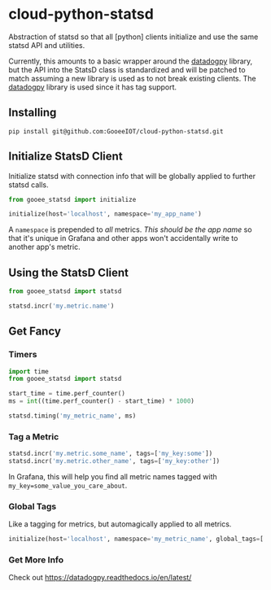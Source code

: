 # cloud-python-statsd

Abstraction of statsd so that all [python] clients initialize and use the same statsd API and
utilities.

Currently, this amounts to a basic wrapper around the
[datadogpy](https://github.com/DataDog/datadogpy) library, but the API into the StatsD class is
standardized and will be patched to match assuming a new library is used as to not break existing
clients. The [datadogpy](https://github.com/~/datadogpy) library is used since it has tag support.

## Installing

```shell
pip install git@github.com:GooeeIOT/cloud-python-statsd.git
```

## Initialize StatsD Client

Initialize statsd with connection info that will be globally applied to further statsd calls.

```python
from gooee_statsd import initialize

initialize(host='localhost', namespace='my_app_name')
```

A `namespace` is prepended to *all* metrics. *This should be the app name* so that it's unique in
Grafana and other apps won't accidentally write to another app's metric.

## Using the StatsD Client

```python
from gooee_statsd import statsd

statsd.incr('my.metric.name')
```

## Get Fancy

### Timers

```python
import time
from gooee_statsd import statsd

start_time = time.perf_counter()
ms = int((time.perf_counter() - start_time) * 1000)

statsd.timing('my_metric_name', ms)
```

### Tag a Metric

```python
statsd.incr('my.metric.some_name', tags=['my_key:some'])
statsd.incr('my.metric.other_name', tags=['my_key:other'])
```

In Grafana, this will help you find all metric names tagged with `my_key=some_value_you_care_about`.

### Global Tags

Like a tagging for metrics, but automagically applied to all metrics.

```python
initialize(host='localhost', namespace='my_metric_name', global_tags=['foo:bar'])
```

### Get More Info

Check out https://datadogpy.readthedocs.io/en/latest/
